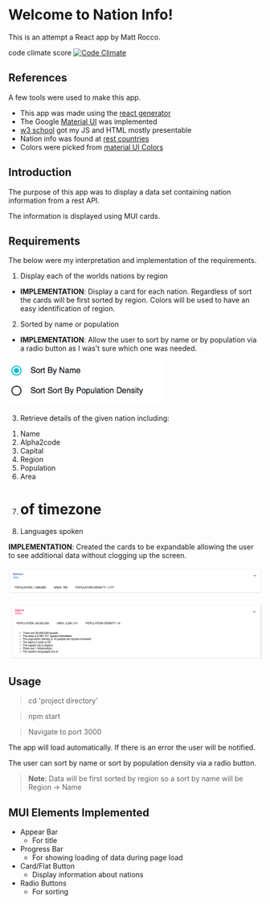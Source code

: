 Welcome to Nation Info!
===================
This is an attempt a React app by Matt Rocco.

code climate score [![Code Climate](https://codeclimate.com/github/roccoma504/hello-world/badges/gpa.svg)](https://codeclimate.com/github/roccoma504/hello-world)

References
-------------
A few tools were used to make this app.

- This app was made using the [react generator](https://github.com/facebookincubator/create-react-app)
- The Google [Material UI](http://www.material-ui.com/#/) was implemented 
- [w3 school](http://www.w3schools.com) got my JS and HTML mostly presentable
- Nation info was found at [rest countries](https://restcountries.eu)
- Colors were picked from [material UI Colors](https://www.materialui.co/colors)

Introduction
-------------
The purpose of this app was to display a data set containing nation information from a rest API.

The information is displayed using MUI cards.

Requirements
-------------------

The below were my interpretation and implementation of the requirements.

1) Display each of the worlds nations by region

 - **IMPLEMENTATION**: Display a card for each nation. Regardless of sort the cards will be first sorted by region. Colors will be used to have an easy identification of region.

2) Sorted by name or population

- **IMPLEMENTATION**: Allow the user to sort by name or by population via a radio button as I was't sure which one was needed.

 ![Image of button](https://github.com/roccoma504/hello-world/blob/master/images/radio.png)


3) Retrieve details of the given nation including:  

 1. Name
 2. Alpha2code
 3. Capital
 4. Region
 5. Population
 6. Area
 7. # of timezone
 8. Languages spoken
 
 **IMPLEMENTATION**: Created the cards to be expandable allowing the user to see additional data without clogging up the screen.
 
  ![Image of card closed](https://github.com/roccoma504/hello-world/blob/master/images/card_closed.png)

 
 ![Image of card](https://github.com/roccoma504/hello-world/blob/master/images/card.png)
 
 

 
Usage
-------------------
> cd 'project directory'

> npm start

> Navigate to port 3000

The app will load automatically. If there is an error the user will be notified.

The user can sort by name or sort by population density via a radio button. 

> **Note**: Data will be first sorted by region so a sort by name will be 
> Region -> Name

MUI Elements Implemented
-------------------

 - Appear Bar 
	 - For title
 - Progress Bar
	 - For showing loading of data during page load
 - Card/Flat Button
	 - Display information about nations
 - Radio Buttons
	 - For sorting

